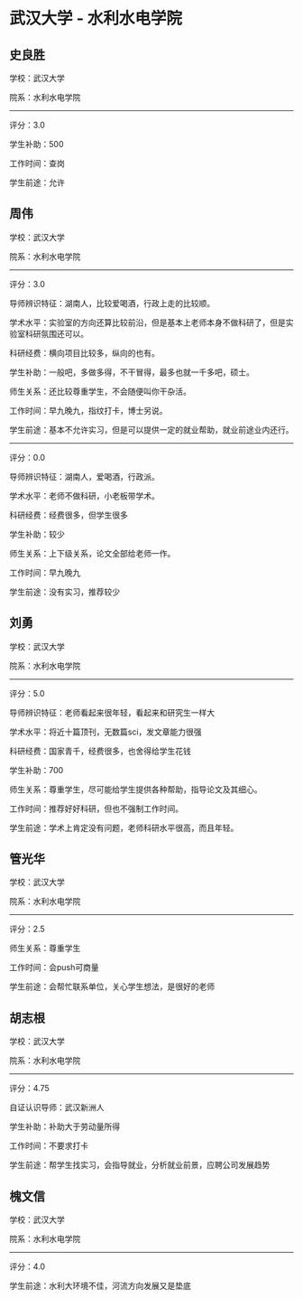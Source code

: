 # 武汉大学 - 水利水电学院

## 史良胜

学校：武汉大学

院系：水利水电学院

* * *

评分：3.0

学生补助：500

工作时间：查岗

学生前途：允许

## 周伟

学校：武汉大学

院系：水利水电学院

* * *

评分：3.0

导师辨识特征：湖南人，比较爱喝酒，行政上走的比较顺。

学术水平：实验室的方向还算比较前沿，但是基本上老师本身不做科研了，但是实验室科研氛围还可以。

科研经费：横向项目比较多，纵向的也有。

学生补助：一般吧，多做多得，不干冒得，最多也就一千多吧，硕士。

师生关系：还比较尊重学生，不会随便叫你干杂活。

工作时间：早九晚九，指纹打卡，博士另说。

学生前途：基本不允许实习，但是可以提供一定的就业帮助，就业前途业内还行。

* * *

评分：0.0

导师辨识特征：湖南人，爱喝酒，行政派。

学术水平：老师不做科研，小老板带学术。

科研经费：经费很多，但学生很多

学生补助：较少

师生关系：上下级关系，论文全部给老师一作。

工作时间：早九晚九

学生前途：没有实习，推荐较少

## 刘勇

学校：武汉大学

院系：水利水电学院

* * *

评分：5.0

导师辨识特征：老师看起来很年轻，看起来和研究生一样大

学术水平：将近十篇顶刊，无数篇sci，发文章能力很强

科研经费：国家青千，经费很多，也舍得给学生花钱

学生补助：700

师生关系：尊重学生，尽可能给学生提供各种帮助，指导论文及其细心。

工作时间：推荐好好科研，但也不强制工作时间。

学生前途：学术上肯定没有问题，老师科研水平很高，而且年轻。

## 管光华

学校：武汉大学

院系：水利水电学院

* * *

评分：2.5

师生关系：尊重学生

工作时间：会push可商量

学生前途：会帮忙联系单位，关心学生想法，是很好的老师

## 胡志根

学校：武汉大学

院系：水利水电学院

* * *

评分：4.75

自证认识导师：武汉新洲人

学生补助：补助大于劳动量所得

工作时间：不要求打卡

学生前途：帮学生找实习，会指导就业，分析就业前景，应聘公司发展趋势

## 槐文信

学校：武汉大学

院系：水利水电学院

* * *

评分：4.0

学生前途：水利大环境不佳，河流方向发展又是垫底